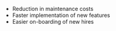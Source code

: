 <!--bl
(filemeta
    (title "Benefits"))
/bl-->

* Reduction in maintenance costs
* Faster implementation of new features
* Easier on-boarding of new hires
